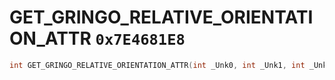 # GET_GRINGO_RELATIVE_ORIENTATION_ATTR `0x7E4681E8`

```cpp
int GET_GRINGO_RELATIVE_ORIENTATION_ATTR(int _Unk0, int _Unk1, int _Unk2);
```